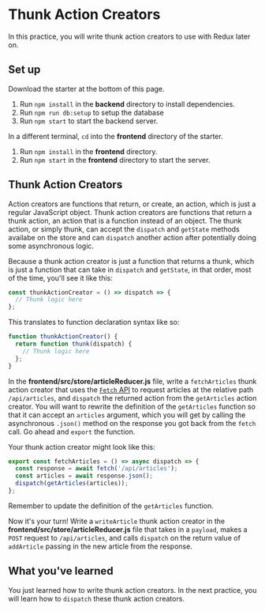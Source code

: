 # Thunk Action Creators

In this practice, you will write thunk action creators to use with Redux later
on.

## Set up

Download the starter at the bottom of this page.

1. Run `npm install` in the **backend** directory to install dependencies.
2. Run `npm run db:setup` to setup the database
3. Run `npm start` to start the backend server.

In a different terminal, `cd` into the **frontend** directory of the starter.

1. Run `npm install` in the **frontend** directory.
2. Run `npm start` in the **frontend** directory to start the server.

## Thunk Action Creators

Action creators are functions that return, or create, an action, which is just
a regular JavaScript object. Thunk action creators are functions that return
a thunk action, an action that is a function instead of an object. The thunk
action, or simply thunk, can accept the `dispatch` and `getState` methods
availabe on the store and can `dispatch` another action after potentially doing
some asynchronous logic.

Because a thunk action creator is just a function that returns a thunk, which is
just a function that can take in `dispatch` and `getState`, in that order, most
of the time, you'll see it like this:

```javascript
const thunkActionCreator = () => dispatch => {
  // Thunk logic here
};
```

This translates to function declaration syntax like so:

```javascript
function thunkActionCreator() {
  return function thunk(dispatch) {
    // Thunk logic here
  };
}
```

In the **frontend/src/store/articleReducer.js** file, write a `fetchArticles`
thunk action creator that uses the [`Fetch` API][fetch] to request articles at
the relative path `/api/articles`, and `dispatch` the returned action from the
`getArticles` action creator. You will want to rewrite the definition of the
`getArticles` function so that it can accept an `articles` argument, which you
will get by calling the asynchronous `.json()` method on the response you got
back from the `fetch` call. Go ahead and `export` the function.

Your thunk action creator might look like this:

```javascript
export const fetchArticles = () => async dispatch => {
  const response = await fetch('/api/articles');
  const articles = await response.json();
  dispatch(getArticles(articles));
};
```

Remember to update the definition of the `getArticles` function.

Now it's your turn! Write a `writeArticle` thunk action creator in the
**frontend/src/store/articleReducer.js** file that takes in a `payload`, makes
a `POST` request to `/api/articles`, and calls `dispatch` on the return value of
`addArticle` passing in the new article from the response.

## What you've learned

You just learned how to write thunk action creators. In the next practice, you
will learn how to `dispatch` these thunk action creators.

[fetch]: https://developer.mozilla.org/en-US/docs/Web/API/Fetch_API

